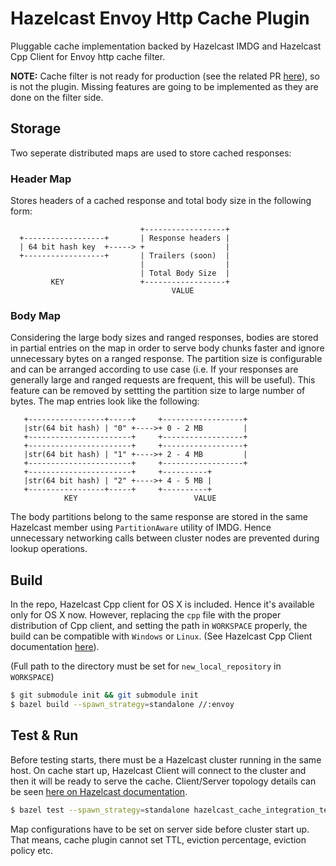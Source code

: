 # Hazelcast Envoy Http Cache Plugin
Pluggable cache implementation backed by Hazelcast IMDG and Hazelcast Cpp Client for Envoy http cache filter.

**NOTE:** Cache filter is not ready for production (see the related PR [here](https://github.com/envoyproxy/envoy/pull/7198)),
so is not the plugin. Missing features are going to be implemented as they are done on the filter side.

## Storage

Two seperate distributed maps are used to store cached responses:

### Header Map

Stores headers of a cached response and total body size in the following form:
```
                             +------------------+
  +------------------+       | Response headers |
  | 64 bit hash key  +-----> +                  |
  +------------------+       | Trailers (soon)  |
                             |                  |
                             | Total Body Size  |
         KEY                 +------------------+
                                    VALUE
```
### Body Map

Considering the large body sizes and ranged responses, bodies are stored in partial entries on the map in order
to serve body chunks faster and ignore unnecessary bytes on a ranged response.
The partition size is configurable and can be arranged according to use case (i.e. If your responses are generally large and 
ranged requests are frequent, this will be useful). This feature can be 
removed by settting the partition size to large number of bytes. The map entries look like the following:

```
   +-----------------+-----+     +------------------+
   |str(64 bit hash) | "0" +---->+ 0 - 2 MB         |
   +-----------------------+     +------------------+
   +-----------------------+     +------------------+
   |str(64 bit hash) | "1" +---->+ 2 - 4 MB         |
   +-----------------------+     +------------------+
   +-----------------------+     +----------+
   |str(64 bit hash) | "2" +---->+ 4 - 5 MB |
   +-----------------+-----+     +----------+
            KEY                          VALUE
 ```
 The body partitions belong to the same response are stored in the same Hazelcast member using `PartitionAware`
 utility of IMDG. Hence unnecessary networking calls between cluster nodes are prevented during lookup operations. 


## Build

In the repo, Hazelcast Cpp client for OS X is included. Hence it's available only for OS X now. However, replacing the `cpp` file with
the proper distribution of Cpp client, and setting the path in `WORKSPACE` properly, the build can be compatible 
with `Windows` or `Linux`. (See Hazelcast Cpp Client documentation [here](https://github.com/hazelcast/hazelcast-cpp-client)).

(Full path to the directory must be set for `new_local_repository` in `WORKSPACE`)

```sh
$ git submodule init && git submodule init
$ bazel build --spawn_strategy=standalone //:envoy 
```

## Test & Run

Before testing starts, there must be a Hazelcast cluster running in the same host. On cache start up, 
Hazelcast Client will connect to the cluster and then it will be ready to serve the cache. Client/Server
topology details can be seen [here on Hazelcast documentation](https://docs.hazelcast.org/docs/latest/manual/html-single/#hazelcast-topology).

```sh
$ bazel test --spawn_strategy=standalone hazelcast_cache_integration_test
```

Map configurations have to be set on server side before cluster start up.
That means, cache plugin cannot set TTL, eviction percentage, eviction policy etc.
